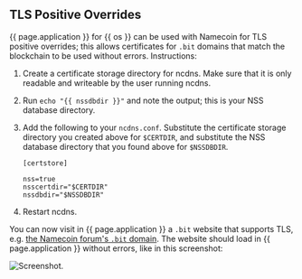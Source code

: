 ## TLS Positive Overrides

{{ page.application }} for {{ os }} can be used with Namecoin for TLS positive overrides; this allows certificates for `.bit` domains that match the blockchain to be used without errors.  Instructions:

1. Create a certificate storage directory for ncdns.  Make sure that it is only readable and writeable by the user running ncdns.
1. Run `echo "{{ nssdbdir }}"` and note the output; this is your NSS database directory.
1. Add the following to your `ncdns.conf`.  Substitute the certificate storage directory you created above for `$CERTDIR`, and substitute the NSS database directory that you found above for `$NSSDBDIR`.
   
       [certstore]
    
       nss=true
       nsscertdir="$CERTDIR"
       nssdbdir="$NSSDBDIR"
   
1. Restart ncdns.

You can now visit in {{ page.application }} a `.bit` website that supports TLS, e.g. [the Namecoin forum's `.bit` domain](https://nf.bit/).  The website should load in {{ page.application }} without errors, like in this screenshot:

![Screenshot.]({{site.baseurl}}images/screenshots/tls/tls-success-chromium-linux-2018-07-31.png "")
